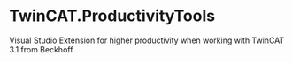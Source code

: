 # TwinCAT.ProductivityTools
Visual Studio Extension for higher productivity when working with TwinCAT 3.1 from Beckhoff
